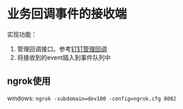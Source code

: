 # 业务回调事件的接收端

实现功能：

1. 管理回调接口。参考[钉钉管理回调](https://open-doc.dingtalk.com/microapp/serverapi2/pwz3r5)
2. 将接收到的event插入到事件队列中

## ngrok使用
windows: `ngrok -subdomain=dev100 -config=ngrok.cfg 8082`